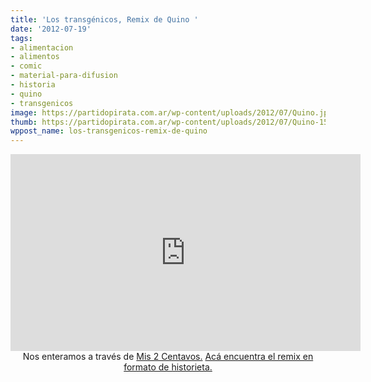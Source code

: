 ```yaml
---
title: 'Los transgénicos, Remix de Quino '
date: '2012-07-19'
tags:
- alimentacion
- alimentos
- comic
- material-para-difusion
- historia
- quino
- transgenicos
image: https://partidopirata.com.ar/wp-content/uploads/2012/07/Quino.jpg
thumb: https://partidopirata.com.ar/wp-content/uploads/2012/07/Quino-150x150.jpg
wppost_name: los-transgenicos-remix-de-quino
---
```


<center>
<iframe src="http://www.youtube.com/embed/uoyY-Fg-gf0" frameborder="0" width="560" height="315"></iframe>
Nos enteramos a través de <a href="https://twitter.com/mis2centavos" target="_blank">Mis 2 Centavos.</a>
<a href="https://partidopirata.com.ar/5342/explicacion-del-modelo-transgenico-remix-de-quino">Acá encuentra el remix en formato de historieta.</a></center>
